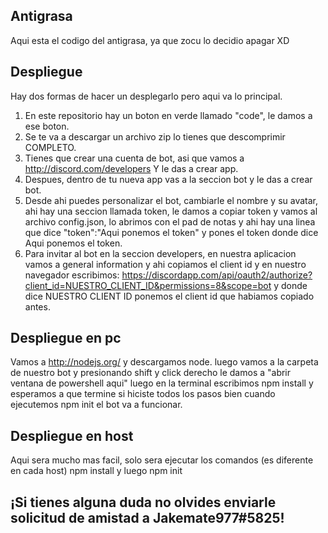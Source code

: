 ## Antigrasa ##
Aqui esta el codigo del antigrasa, ya que zocu lo decidio apagar XD
## Despliegue ##
Hay dos formas de hacer un desplegarlo pero aqui va lo principal.
1. En este repositorio hay un boton en verde llamado "code", le damos a ese boton.
2. Se te va a descargar un archivo zip lo tienes que descomprimir COMPLETO.
3. Tienes que crear una cuenta de bot, asi que vamos a http://discord.com/developers Y le das a crear app.
4. Despues, dentro de tu nueva app vas a la seccion bot y le das a crear bot.
5. Desde ahi puedes personalizar el bot, cambiarle el nombre y su avatar, ahi hay una seccion llamada token, le damos a copiar token y vamos al archivo config.json, lo abrimos con
el pad de notas y ahi hay una linea que dice "token":"Aqui ponemos el token" y pones el token donde dice Aqui ponemos el token.
6. Para invitar al bot en la seccion developers, en nuestra aplicacion vamos a general information y ahi copiamos el client id y en nuestro navegador escribimos:
https://discordapp.com/api/oauth2/authorize?client_id=NUESTRO_CLIENT_ID&permissions=8&scope=bot
y donde dice NUESTRO CLIENT ID ponemos el client id que habiamos copiado antes.
## Despliegue en pc ##
Vamos a http://nodejs.org/ y descargamos node.
luego vamos a la carpeta de nuestro bot y presionando shift y click derecho le damos a "abrir ventana de powershell aqui"
luego en la terminal escribimos npm install y esperamos a que termine
si hiciste todos los pasos bien cuando ejecutemos npm init el bot va a funcionar.
## Despliegue en host ##
Aqui sera mucho mas facil, solo sera ejecutar los comandos (es diferente en cada host) npm install y luego npm init


## ¡Si tienes alguna duda no olvides enviarle solicitud de amistad a Jakemate977#5825! ##
